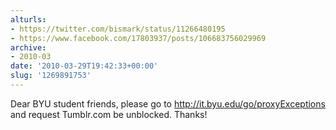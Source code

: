 ```yaml
---
alturls:
- https://twitter.com/bismark/status/11266480195
- https://www.facebook.com/17803937/posts/106683756029969
archive:
- 2010-03
date: '2010-03-29T19:42:33+00:00'
slug: '1269891753'
---
```


Dear BYU student friends, please go to http://it.byu.edu/go/proxyExceptions and request Tumblr.com be unblocked. Thanks!

